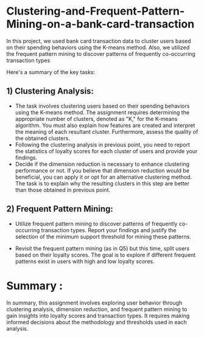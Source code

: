 # Clustering-and-Frequent-Pattern-Mining-on-a-bank-card-transaction
In this project, we used  bank card transaction data to cluster users based on their spending behaviors using the K-means method. Also, we utilized the frequent pattern mining to discover patterns of frequently co-occurring transaction types

Here's a summary of the key tasks:

## 1) Clustering Analysis:

-  The task involves clustering users based on their spending behaviors using the K-means method. The assignment requires determining the appropriate number of clusters, denoted as "K," for the K-means algorithm. You must also explain how features are created and interpret the meaning of each resultant cluster. Furthermore, assess the quality of the obtained clusters.
- Following the clustering analysis in previous point, you need to report the statistics of loyalty scores for each cluster of users and provide your findings.
- Decide if the dimension reduction is necessary to enhance clustering performance or not. If you believe that dimension reduction would be beneficial, you can apply it or opt for an alternative clustering method. The task is to explain why the resulting clusters in this step are better than those obtained in previous point.

## 2) Frequent Pattern Mining:
- Utilize frequent pattern mining to discover patterns of frequently co-occurring transaction types. Report your findings and justify the selection of the minimum support threshold for mining these patterns.

- Revisit the frequent pattern mining (as in Q5) but this time, split users based on their loyalty scores. The goal is to explore if different frequent patterns exist in users with high and low loyalty scores.


# Summary :
In summary, this assignment involves exploring user behavior through clustering analysis, dimension reduction, and frequent pattern mining to gain insights into loyalty scores and transaction types. It requires making informed decisions about the methodology and thresholds used in each analysis.